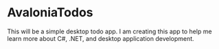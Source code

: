 # AvaloniaTodos

This will be a simple desktop todo app. I am creating this app to help me learn more about C#, .NET, and desktop application development.